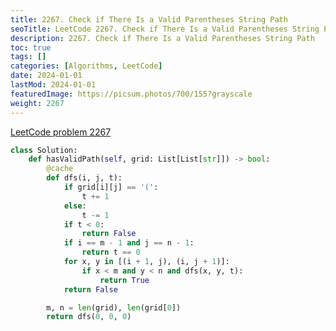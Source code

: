```yaml
---
title: 2267. Check if There Is a Valid Parentheses String Path
seoTitle: LeetCode 2267. Check if There Is a Valid Parentheses String Path | Python solution and explanation
description: 2267. Check if There Is a Valid Parentheses String Path
toc: true
tags: []
categories: [Algorithms, LeetCode]
date: 2024-01-01
lastMod: 2024-01-01
featuredImage: https://picsum.photos/700/155?grayscale
weight: 2267
---
```


[LeetCode problem 2267](https://leetcode.com/problems/check-if-there-is-a-valid-parentheses-string-path/)

```python
class Solution:
    def hasValidPath(self, grid: List[List[str]]) -> bool:
        @cache
        def dfs(i, j, t):
            if grid[i][j] == '(':
                t += 1
            else:
                t -= 1
            if t < 0:
                return False
            if i == m - 1 and j == n - 1:
                return t == 0
            for x, y in [(i + 1, j), (i, j + 1)]:
                if x < m and y < n and dfs(x, y, t):
                    return True
            return False

        m, n = len(grid), len(grid[0])
        return dfs(0, 0, 0)

```
